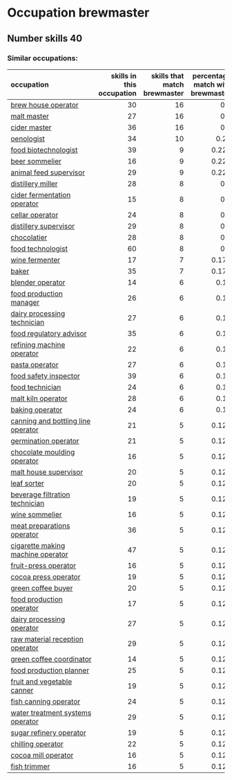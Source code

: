# Occupation brewmaster
## Number skills 40
### Similar occupations:
| occupation                                                                  |   skills in this occupation |   skills that match brewmaster |   percentage match with brewmaster |   skills not in brewmaster |
|:----------------------------------------------------------------------------|----------------------------:|-------------------------------:|-----------------------------------:|---------------------------:|
| [brew house operator](brew_house_operator.md)                               |                          30 |                             16 |                              0.4   |                         14 |
| [malt master](malt_master.md)                                               |                          27 |                             16 |                              0.4   |                         11 |
| [cider master](cider_master.md)                                             |                          36 |                             16 |                              0.4   |                         20 |
| [oenologist](oenologist.md)                                                 |                          34 |                             10 |                              0.25  |                         24 |
| [food biotechnologist](food_biotechnologist.md)                             |                          39 |                              9 |                              0.225 |                         30 |
| [beer sommelier](beer_sommelier.md)                                         |                          16 |                              9 |                              0.225 |                          7 |
| [animal feed supervisor](animal_feed_supervisor.md)                         |                          29 |                              9 |                              0.225 |                         20 |
| [distillery miller](distillery_miller.md)                                   |                          28 |                              8 |                              0.2   |                         20 |
| [cider fermentation operator](cider_fermentation_operator.md)               |                          15 |                              8 |                              0.2   |                          7 |
| [cellar operator](cellar_operator.md)                                       |                          24 |                              8 |                              0.2   |                         16 |
| [distillery supervisor](distillery_supervisor.md)                           |                          29 |                              8 |                              0.2   |                         21 |
| [chocolatier](chocolatier.md)                                               |                          28 |                              8 |                              0.2   |                         20 |
| [food technologist](food_technologist.md)                                   |                          60 |                              8 |                              0.2   |                         52 |
| [wine fermenter](wine_fermenter.md)                                         |                          17 |                              7 |                              0.175 |                         10 |
| [baker](baker.md)                                                           |                          35 |                              7 |                              0.175 |                         28 |
| [blender operator](blender_operator.md)                                     |                          14 |                              6 |                              0.15  |                          8 |
| [food production manager](food_production_manager.md)                       |                          26 |                              6 |                              0.15  |                         20 |
| [dairy processing technician](dairy_processing_technician.md)               |                          27 |                              6 |                              0.15  |                         21 |
| [food regulatory advisor](food_regulatory_advisor.md)                       |                          35 |                              6 |                              0.15  |                         29 |
| [refining machine operator](refining_machine_operator.md)                   |                          22 |                              6 |                              0.15  |                         16 |
| [pasta operator](pasta_operator.md)                                         |                          27 |                              6 |                              0.15  |                         21 |
| [food safety inspector](food_safety_inspector.md)                           |                          39 |                              6 |                              0.15  |                         33 |
| [food technician](food_technician.md)                                       |                          24 |                              6 |                              0.15  |                         18 |
| [malt kiln operator](malt_kiln_operator.md)                                 |                          28 |                              6 |                              0.15  |                         22 |
| [baking operator](baking_operator.md)                                       |                          24 |                              6 |                              0.15  |                         18 |
| [canning and bottling line operator](canning_and_bottling_line_operator.md) |                          21 |                              5 |                              0.125 |                         16 |
| [germination operator](germination_operator.md)                             |                          21 |                              5 |                              0.125 |                         16 |
| [chocolate moulding operator](chocolate_moulding_operator.md)               |                          16 |                              5 |                              0.125 |                         11 |
| [malt house supervisor](malt_house_supervisor.md)                           |                          20 |                              5 |                              0.125 |                         15 |
| [leaf sorter](leaf_sorter.md)                                               |                          20 |                              5 |                              0.125 |                         15 |
| [beverage filtration technician](beverage_filtration_technician.md)         |                          19 |                              5 |                              0.125 |                         14 |
| [wine sommelier](wine_sommelier.md)                                         |                          16 |                              5 |                              0.125 |                         11 |
| [meat preparations operator](meat_preparations_operator.md)                 |                          36 |                              5 |                              0.125 |                         31 |
| [cigarette making machine operator](cigarette_making_machine_operator.md)   |                          47 |                              5 |                              0.125 |                         42 |
| [fruit-press operator](fruit-press_operator.md)                             |                          16 |                              5 |                              0.125 |                         11 |
| [cocoa press operator](cocoa_press_operator.md)                             |                          19 |                              5 |                              0.125 |                         14 |
| [green coffee buyer](green_coffee_buyer.md)                                 |                          20 |                              5 |                              0.125 |                         15 |
| [food production operator](food_production_operator.md)                     |                          17 |                              5 |                              0.125 |                         12 |
| [dairy processing operator](dairy_processing_operator.md)                   |                          27 |                              5 |                              0.125 |                         22 |
| [raw material reception operator](raw_material_reception_operator.md)       |                          29 |                              5 |                              0.125 |                         24 |
| [green coffee coordinator](green coffee coordinator.md)                     |                          14 |                              5 |                              0.125 |                          9 |
| [food production planner](food_production_planner.md)                       |                          25 |                              5 |                              0.125 |                         20 |
| [fruit and vegetable canner](fruit_and_vegetable_canner.md)                 |                          19 |                              5 |                              0.125 |                         14 |
| [fish canning operator](fish_canning_operator.md)                           |                          24 |                              5 |                              0.125 |                         19 |
| [water treatment systems operator](water_treatment_systems_operator.md)     |                          29 |                              5 |                              0.125 |                         24 |
| [sugar refinery operator](sugar_refinery_operator.md)                       |                          19 |                              5 |                              0.125 |                         14 |
| [chilling operator](chilling_operator.md)                                   |                          22 |                              5 |                              0.125 |                         17 |
| [cocoa mill operator](cocoa_mill_operator.md)                               |                          16 |                              5 |                              0.125 |                         11 |
| [fish trimmer](fish_trimmer.md)                                             |                          16 |                              5 |                              0.125 |                         11 |
